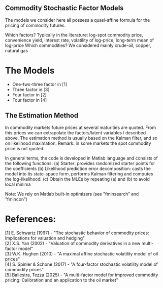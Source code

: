 ## Commodity Stochastic Factor Models 

The models we consider here all possess a quasi-affine formula for the pricing of commodity futures. 

Which factors? Typically in the literature: log-spot commodity price, convenience yield, interest rate, volatility of log-price, long-term mean of log-price
Which commodities? We considered mainly crude-oil, copper, natural gas

# The Models
- One-two-three factor in [1]
- Three factor in [3]
- Four factor in [2]
- Four factor in [4]

## The Estimation Method

In commodity markets future prices at several maturities are quoted. From this prices we can extrapolate the factors/latent variables I described above. The estimation method is usually based on the Kalman filter, and so on likelihood maximation. 
Remark: in some markets the spot commodity price is not quoted. 

In general terms, the code is developed in Matlab language and consists of the following functions:
(a) Starter: provides randomized starter points for the coefficients 
(b) Likelihood prediction error decomposition: casts the model into its state-space form, performs Kalman filtering and computes the log-likelihood.
(c) Obtain the MLEs by repeating (a) and (b) to avoid local minima

Note: We rely on Matlab built-in optimizers (see "fminsearch" and "fmincon")

# References:
[1] E. Schwartz (1997) - "The stochastic behavior of commodity prices: Implications for valuation and hedging" \
[2] X.S. Yan (2002) - "Valuation of commodity derivatives in a new multi-factor model"\
[3] W.K. Hughen (2010) - "A maximal affine stochastic volatility model of oil prices"\
[4] S. Spinler & Schone (2017) - "A four-factor stochastic volatility model of commodity prices"\
[5] Ballestra, Tezza (2025) - "A multi-factor model for improved commodity pricing: Calibration and an application to the oil market"
